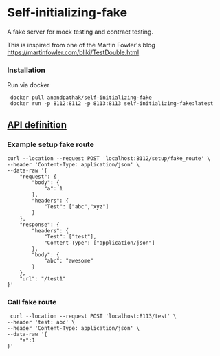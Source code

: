 # Self-initializing-fake
A fake server for mock testing and contract testing.

This is inspired from one of the Martin Fowler's blog https://martinfowler.com/bliki/TestDouble.html

### Installation

Run via docker

```
 docker pull anandpathak/self-initializing-fake
 docker run -p 8112:8112 -p 8113:8113 self-initializing-fake:latest
```



## [API definition](doc/swagger.yaml)

### Example setup fake route

```
curl --location --request POST 'localhost:8112/setup/fake_route' \
--header 'Content-Type: application/json' \
--data-raw '{
    "request": {
        "body": {
            "a": 1
        },
        "headers": {
            "Test": ["abc","xyz"]
        }
    },
    "response": {
        "headers": {
            "Test": ["test"],
            "Content-Type": ["application/json"]
        },
        "body": {
            "abc": "awesome"
        }  
    },
    "url": "/test1"
}'
```
### Call fake route
```
 curl --location --request POST 'localhost:8113/test' \
--header 'test: abc' \
--header 'Content-Type: application/json' \
--data-raw '{
    "a":1
}'
```

